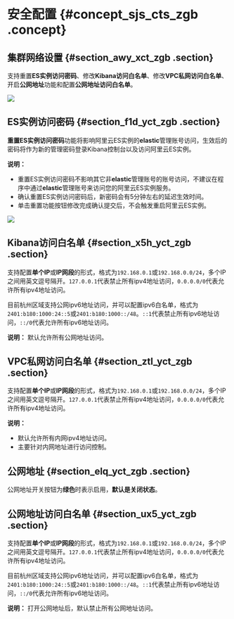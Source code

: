 # 安全配置 {#concept_sjs_cts_zgb .concept}

## 集群网络设置 {#section_awy_xct_zgb .section}

支持重置**ES实例访问密码**、修改**Kibana访问白名单**、修改**VPC私网访问白名单**、开启**公网地址**功能和配置**公网地址访问白名单**。

![](http://static-aliyun-doc.oss-cn-hangzhou.aliyuncs.com/assets/img/134295/155304877140173_zh-CN.png)

## ES实例访问密码 {#section_f1d_yct_zgb .section}

**重置ES实例访问密码**功能将影响阿里云ES实例的**elastic**管理账号访问，生效后的密码将作为新的管理密码登录Kibana控制台以及访问阿里云ES实例。

**说明：** 

-   重置ES实例访问密码不影响其它非**elastic**管理账号的账号访问，不建议在程序中通过**elastic**管理账号来访问您的阿里云ES实例服务。
-   确认重置ES实例访问密码后，新密码会有5分钟左右的延迟生效时间。
-   单击重置功能按钮修改完成确认提交后，不会触发重启阿里云ES实例。

![](http://static-aliyun-doc.oss-cn-hangzhou.aliyuncs.com/assets/img/134295/155304877140174_zh-CN.jpg)

## Kibana访问白名单 {#section_x5h_yct_zgb .section}

支持配置**单个IP**或**IP网段**的形式，格式为`192.168.0.1`或`192.168.0.0/24`，多个IP之间用英文逗号隔开。`127.0.0.1`代表禁止所有ipv4地址访问，`0.0.0.0/0`代表允许所有ipv4地址访问。

目前杭州区域支持公网ipv6地址访问，并可以配置ipv6白名单，格式为`2401:b180:1000:24::5`或`2401:b180:1000::/48`。`::1`代表禁止所有ipv6地址访问，`::/0`代表允许所有ipv6地址访问。

**说明：** 默认允许所有公网地址访问。

## VPC私网访问白名单 {#section_ztl_yct_zgb .section}

支持配置**单个IP**或**IP网段**的形式，格式为`192.168.0.1`或`192.168.0.0/24`，多个IP之间用英文逗号隔开。`127.0.0.1`代表禁止所有ipv4地址访问，`0.0.0.0/0`代表允许所有ipv4地址访问。

**说明：** 

-   默认允许所有内网ipv4地址访问。
-   主要针对内网地址进行访问控制。

## 公网地址 {#section_elq_yct_zgb .section}

公网地址开关按钮为**绿色**时表示启用，**默认是关闭状态**。

## 公网地址访问白名单 {#section_ux5_yct_zgb .section}

支持配置**单个IP**或**IP网段**的形式，格式为`192.168.0.1`或`192.168.0.0/24`，多个IP之间用英文逗号隔开。`127.0.0.1`代表禁止所有ipv4地址访问，`0.0.0.0/0`代表允许所有ipv4地址访问。

目前杭州区域支持公网ipv6地址访问，并可以配置ipv6白名单，格式为`2401:b180:1000:24::5`或`2401:b180:1000::/48`。`::1`代表禁止所有ipv6地址访问，`::/0`代表允许所有ipv6地址访问。

**说明：** 打开公网地址后，默认禁止所有公网地址访问。

